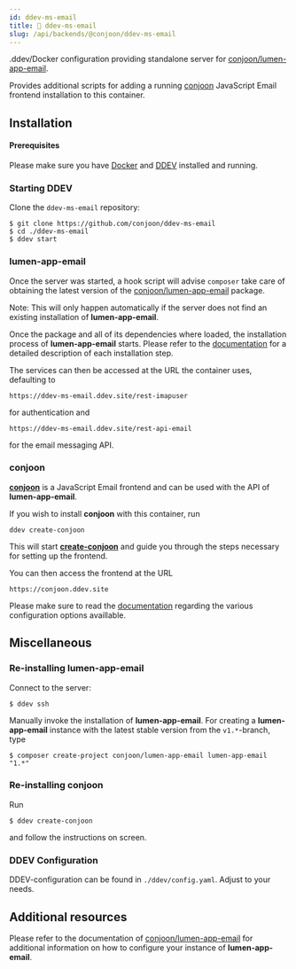 ```yaml
---
id: ddev-ms-email
title: 🚪 ddev-ms-email
slug: /api/backends/@conjoon/ddev-ms-email
---
```


.ddev/Docker configuration providing standalone server for [conjoon/lumen-app-email](https://www.conjoon.org/docs/api/backends/@conjoon/lumen-app-email).

Provides additional scripts for adding a running [conjoon](https://www.conjoon.org) JavaScript Email frontend installation to this container.


## Installation

#### Prerequisites
Please make sure you have [Docker](https://docs.docker.com/get-docker/) and [DDEV](https://ddev.readthedocs.io/en/stable/)
installed and running.

### Starting DDEV

Clone the `ddev-ms-email` repository:
```shell
$ git clone https://github.com/conjoon/ddev-ms-email
$ cd ./ddev-ms-email
$ ddev start
```

### lumen-app-email
Once the server was started, a hook script will advise `composer` take care of obtaining the latest version of the [conjoon/lumen-app-email](https://packagist.org/packages/conjoon/lumen-app-email)
package.

Note: This will only happen automatically if the server does not find an existing installation of **lumen-app-email**.

Once the package and all of its dependencies where loaded, the installation process of **lumen-app-email** starts. Please refer
to the [documentation](https://www.conjoon.org/docs/api/backends/@conjoon/lumen-app-email) for a detailed description of each installation step.

The services can then be accessed at the URL the container uses, defaulting to

```
https://ddev-ms-email.ddev.site/rest-imapuser
```

for authentication and

```
https://ddev-ms-email.ddev.site/rest-api-email
```

for the email messaging API.


### conjoon
[**conjoon**](https://www.conjoon.org) is a JavaScript Email frontend and can be used with the API of **lumen-app-email**.

If you wish to install **conjoon** with this container, run

```
ddev create-conjoon
```

This will start [**create-conjoon**](https://www.conjoon.org/docs/api/misc/@conjoon/create-conjoon) and guide you through
the steps necessary for setting up the frontend.

You can then access the frontend at the URL

```
https://conjoon.ddev.site
```

Please make sure to read the [documentation](https://www.conjoon.org/docs/conjoon.conf.json) regarding the various configuration options availlable.


## Miscellaneous

### Re-installing **lumen-app-email**
Connect to the server:
```shell
$ ddev ssh
```

Manually invoke the installation of **lumen-app-email**. For creating a **lumen-app-email** instance with
the latest stable version from the `v1.*`-branch, type

```shell
$ composer create-project conjoon/lumen-app-email lumen-app-email "1.*" 
```

### Re-installing **conjoon**
Run
```shell
$ ddev create-conjoon
```

and follow the instructions on screen.


### DDEV Configuration
DDEV-configuration can be found in `./ddev/config.yaml`.
Adjust to your needs.


## Additional resources
Please refer to the documentation of [conjoon/lumen-app-email](./lumen-app-email)
for additional information on how to configure your instance of **lumen-app-email**.
